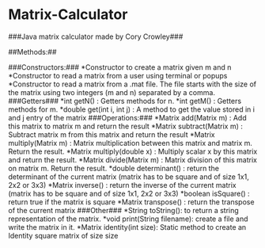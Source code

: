 # Matrix-Calculator
###Java matrix calculator made by Cory Crowley###

##Methods:##

###Constructors:###
*Constructor to create a matrix given m and n
*Constructor to read a matrix from a user using terminal or popups 
*Constructor to read a matrix from a .mat file. The file starts with the size of the matrix using two integers (m and n) separated by a comma. 
###Getters###
*int getN() : Getters methods for n.
*int getM() : Getters methods for m.
*double get(int i, int j) : A method to get the value stored in i and j entry of the matrix
###Operations:###
*Matrix add(Matrix m) : Add this matrix to matrix m and return the result
*Matrix subtract(Matrix m) : Subtract matrix m from  this matrix and return the result
*Matrix multiply(Matrix m) : Matrix multiplication between this matrix and matrix m. Return the result.
*Matrix multiply(double x) : Multiply scalar x by this matrix and return the result.
*Matrix divide(Matrix m) : Matrix division of this matrix on matrix m. Return the result.
*double determinant() : return the determinant of the current matrix (matrix has to be square and of size 1x1, 2x2 or 3x3)
*Matrix inverse() : return the inverse of the current matrix (matrix has to be square and of size 1x1, 2x2 or 3x3)
*boolean isSquare() : return true if the matrix is square
*Matrix transpose() : return the transpose of the current matrix
###Other###
*String toString(): to return a string representation of the matrix. 
*void print(String filename): create a file and write the matrix in it. 
*Matrix identity(int size): Static method to create an Identity square matrix of size size
